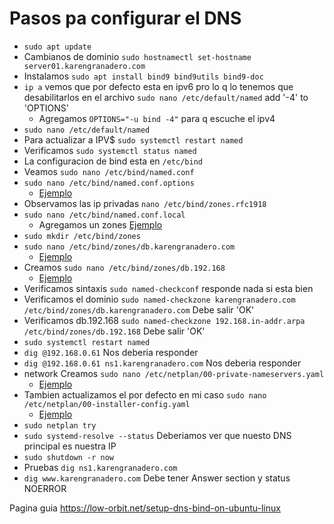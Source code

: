 # Pasos pa configurar el DNS

- `sudo apt update`
- Cambianos de dominio `sudo hostnamectl set-hostname server01.karengranadero.com`
- Instalamos `sudo apt install bind9 bind9utils bind9-doc`
- `ip a` vemos que por defecto esta en ipv6 pro lo q lo tenemos que desabilitarlos en el archivo `sudo nano /etc/default/named` add '-4' to 'OPTIONS'
  - Agregamos `OPTIONS="-u bind -4"` para q escuche el ipv4
- `sudo nano /etc/default/named`
- Para actualizar a IPV$ `sudo systemctl restart named`
- Verificamos `sudo systemctl status named`
- La configuracion de bind esta en `/etc/bind`
- Veamos `sudo nano /etc/bind/named.conf`
- `sudo nano /etc/bind/named.conf.options`
  - [Ejemplo](./named.conf.options)
- Observamos las ip privadas `nano /etc/bind/zones.rfc1918`
- `sudo nano /etc/bind/named.conf.local`
  - Agregamos un zones [Ejemplo](./named.conf.local)
- `sudo mkdir /etc/bind/zones`
- `sudo nano /etc/bind/zones/db.karengranadero.com`
  - [Ejemplo](./db.karengranadero.com)
- Creamos `sudo nano /etc/bind/zones/db.192.168`
  - [Ejemplo](./db.192.168)
- Verificamos sintaxis `sudo named-checkconf` responde nada si esta bien
- Verificamos el dominio `sudo named-checkzone karengranadero.com /etc/bind/zones/db.karengranadero.com` Debe salir 'OK'
- Verificamos db.192.168 `sudo named-checkzone 192.168.in-addr.arpa /etc/bind/zones/db.192.168` Debe salir 'OK'
- `sudo systemctl restart named`
- `dig @192.168.0.61` Nos deberia responder
- `dig @192.168.0.61 ns1.karengranadero.com` Nos deberia responder
- network Creamos `sudo nano /etc/netplan/00-private-nameservers.yaml`
  - [Ejemplo](./00-private-nameservers.yaml)
- Tambien actualizamos el por defecto en mi caso `sudo nano /etc/netplan/00-installer-config.yaml`
  - [Ejemplo](./00-installer-config.yaml)
- `sudo netplan try`
- `sudo systemd-resolve --status` Deberiamos ver que nuesto DNS principal es nuestra IP
- `sudo shutdown -r now`
- Pruebas `dig ns1.karengranadero.com`
- `dig www.karengranadero.com` Debe tener Answer section y status NOERROR

Pagina guia https://low-orbit.net/setup-dns-bind-on-ubuntu-linux
